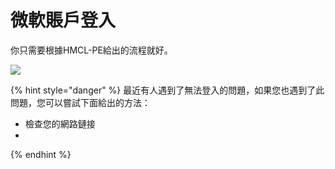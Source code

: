 # 微軟賬戶登入

你只需要根據HMCL-PE給出的流程就好。

![](../../.gitbook/assets/Screenshot\_2022-08-14-17-07-20-67\_d17cc25ab2657fb.jpg)

{% hint style="danger" %}
最近有人遇到了無法登入的問題，如果您也遇到了此問題，您可以嘗試下面給出的方法：
* 檢查您的網路鏈接
*
{% endhint %}
